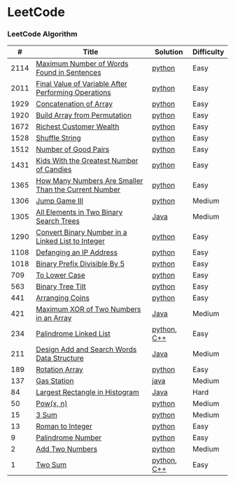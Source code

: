 LeetCode
========

### LeetCode Algorithm

| #     | Title                                                                                                                                        | Solution                                                                                                                                    | Difficulty |
|-------|----------------------------------------------------------------------------------------------------------------------------------------------|---------------------------------------------------------------------------------------------------------------------------------------------|---------|
| 2114  | [Maximum Number of Words Found in Sentences](https://leetcode.com/problems/maximum-number-of-words-found-in-sentences/)                      | [python](Algorithms/python/MaximumNumberofWordsFoundinSentences/MaximumNumberofWordsFoundinSentences.py)                                    | Easy    |
| 2011  | [Final Value of Variable After Performing Operations](https://leetcode.com/problems/final-value-of-variable-after-performing-operations/)    | [python](Algorithms/python/FinalValueOfVariableAfterPerformingOperations/FinalValueofVariableAfterPerformingOperations.py)                  | Easy    |                                                                            
| 1929  | [Concatenation of Array](https://leetcode.com/problems/concatenation-of-array/)                                                              | [python](Algorithms/python/ConcatenationOfArray/ConcatenationOfArray.py)                                                                    | Easy    |
| 1920  | [Build Array from Permutation](https://leetcode.com/problems/build-array-from-permutation/)                                                  | [python](Algorithms/python/BuildArrayfromPermutation/BuildArrayfromPermutation.py)                                                          | Easy    |
| 1672  | [Richest Customer Wealth](https://leetcode.com/problems/richest-customer-wealth)                                                             | [python](Algorithms/python/RichestCustomerWealth/RichestCustomerWealth.py)                                                                  | Easy    |
| 1528  | [Shuffle String](https://leetcode.com/problems/shuffle-string)                                                                               | [python](Algorithms/python/ShuffleString/ShuffleString.py)                                                                                  | Easy    |
| 1512  | [Number of Good Pairs](https://leetcode.com/problems/number-of-good-pairs)                                                                   | [python](Algorithms/python/NumberOfGoodPairs/NumberOfGoodPairs.py)                                                                          | Easy    |
| 1431  | [Kids With the Greatest Number of Candies](https://leetcode.com/problems/kids-with-the-greatest-number-of-candies/)                          | [python](Algorithms/python/KidsWiththeGreatestNumberofCandies/KidsWiththeGreatestNumberofCandies.py)                                        | Easy    |
| 1365  | [How Many Numbers Are Smaller Than the Current Number](https://leetcode.com/problems/how-many-numbers-are-smaller-than-the-current-number/)  | [python](Algorithms/python/HowManyNumbersAreSmallerThanTheCurrentNumber/HowManyNumbersAreSmallerThanTheCurrentNumber.py)                    | Easy    |                                                                                                               | |
| 1306  | [Jump Game III](https://leetcode.com/problems/jump-game-iii)                                                                                 | [python](Algorithms/python/JumpGameIII/JumpGameIII.py)                                                                                      | Medium  |                                                                        
| 1305  | [All Elements in Two Binary Search Trees](https://leetcode.com/problems/all-elements-in-two-binary-search-trees)                             | [Java](Algorithms/Java/AllElementsInTwoBinarySearchTrees/All_Elements_in_Two_Binary_Search_Trees.java)                                      | Medium  |
| 1290  | [Convert Binary Number in a Linked List to Integer](https://leetcode.com/problems/convert-binary-number-in-a-linked-list-to-integer/)        | [python](Algorithms/python/ConvertBinaryNumberinaLinkedListtoInteger/1290.ConvertBinaryNumberinaLinkedListtoInteger.py)                     | Easy    |
| 1108  | [Defanging an IP Address](https://leetcode.com/problems/defanging-an-ip-address)                                                             | [python](Algorithms/python/DefanginganIPAddress/DefangingAnIPAddress.py)                                                                    | Easy    |
| 1018  | [Binary Prefix Divisible By 5](https://leetcode.com/problems/binary-prefix-divisible-by-5/)                                                  | [python](Algorithms/python/BinaryPrefixDivisibleBy5/BinaryPrefixDivisibleBy5.py)                                                            | Easy    |    
| 709   | [To Lower Case](https://leetcode.com/problems/to-lower-case)                                                                                 | [python](Algorithms/python/ToLowerCase/ToLowerCase.py)                                                                                      | Easy    |
| 563   | [Binary Tree Tilt](https://leetcode.com/problems/binary-tree-tilt)                                                                           | [python](Algorithms/python/BinaryTreeTilt/BinaryTreeTilt.py)                                                                                | Easy    |
| 441   | [Arranging Coins](https://leetcode.com/problems/arranging-coins/)                                                                            | [python](Algorithms/python/ArrangingCoins/441-arranging-coins.py)                                                                           | Easy    |
| 421   | [Maximum XOR of Two Numbers in an Array](https://leetcode.com/problems/maximum-xor-of-two-numbers-in-an-array/)                              | [Java](Algorithms/Java/MaximumXOROfTwoNumbersInAnArray/Maximum_XOR_of_Two_Numbers_in_an_Array.java)                                         | Medium  |
| 234   | [Palindrome Linked List](https://leetcode.com/problems/palindrome-linked-list/)                                                              | [python](Algorithms/python/PalindromeLinkedList/PalindromeLinkedList.py), [C++](Algorithms/C++/PalidromeLinkedList/PalidromeLinkedList.cpp) | Easy    |
| 211   | [Design Add and Search Words Data Structure](https://leetcode.com/problems/design-add-and-search-words-data-structure/)                      | [Java](Algorithms/Java/DesignAddAndSearchWordsDataStructure/DesignAddAndSearchWordsDataStructure.java)                                      | Medium  |
| 189   | [Rotation Array](https://leetcode.com/problems/rotate-array/)                                                                                | [python](Algorithms/python/RotateArray/RotateArray.py)                                                                                      | Easy    |
| 137   | [Gas Station](https://leetcode.com/problems/gas-station/)                                                                                    | [java](Algorithms/Java/GasStation/Gas_Station.java)                                                                                         | Medium  | 
| 84    | [Largest Rectangle in Histogram](https://leetcode.com/problems/largest-rectangle-in-histogram/)                                              | [Java](Algorithms/Java/LargestRectangleInHistogram/LargestRectangleInHistogram.java)                                                        | Hard    |
| 50    | [Pow(x, n)](https://leetcode.com/problems/powx-n)                                                                                            | [python](Algorithms/python/Pow(x,n)/pow(x,n).py)                                                                                            | Medium  |
| 15    | [3 Sum](https://leetcode.com/problems/3sum/)                                                                                                 | [python](Algorithms/python/3Sum/3Sum.py)                                                                                                    | Medium  |
| 13    | [Roman to Integer](https://leetcode.com/problems/roman-to-integer/)                                                                          | [python](Algorithms/python/RomanToInteger/roman2integer.py)                                                                                 | Easy    |
| 9     | [Palindrome Number](https://leetcode.com/problems/palindrome-number)                                                                         | [python](Algorithms/python/PalindromeNumber/PalindromeNumber.py)                                                                            | Easy    |
| 2     | [Add Two Numbers](https://leetcode.com/problems/add-two-numbers/)                                                                            | [python](Algorithms/python/AddTwoNumbers/AddTwoNumbers.py)                                                                                  | Medium  |
| 1     | [Two Sum](https://leetcode.com/problems/two-sum/)                                                                                            | [python](Algorithms/python/TwoSum/Two_Sum.py), [C++](Algorithms/C++/TwoSum/twoSum.cpp)                                                      | Easy    | 
 


 
